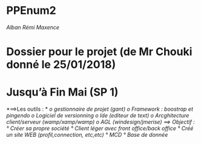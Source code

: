 # PPEnum2
*Alban*
*Rémi*
*Maxence*
# Dossier pour le projet (de Mr Chouki donné le 25/01/2018)
# Jusqu’à Fin Mai (SP 1)
*==>Les outils : *
  *o	gestionnaire de projet (gant)*
  *o	Framework : boostrap et pingendo*
  *o	Logiciel de versionning*
  *o	Ide (editeur de text)*
  *o	Arcghitecture client/serveur (wamp/xamp/wamp)*
  *o	AGL (windesign/jmerise)*
*==> Objectif :*
  *° Créer sa propre société*
  *° Client léger avec front office/back office*
  *° Créé un site WEB (profil,connection, etc,etc)*
  *° MCD*
  *° Base de donnée*
